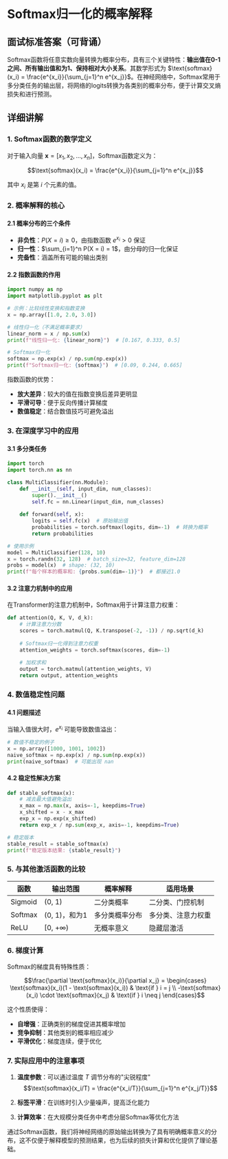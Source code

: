 # Softmax归一化的概率解释

## 面试标准答案（可背诵）

Softmax函数将任意实数向量转换为概率分布，具有三个关键特性：**输出值在0-1之间、所有输出值和为1、保持相对大小关系**。其数学形式为 $\text{softmax}(x_i) = \frac{e^{x_i}}{\sum_{j=1}^n e^{x_j}}$。在神经网络中，Softmax常用于多分类任务的输出层，将网络的logits转换为各类别的概率分布，便于计算交叉熵损失和进行预测。

## 详细讲解

### 1. Softmax函数的数学定义

对于输入向量 $\mathbf{x} = [x_1, x_2, ..., x_n]$，Softmax函数定义为：

$$\text{softmax}(x_i) = \frac{e^{x_i}}{\sum_{j=1}^n e^{x_j}}$$

其中 $x_i$ 是第 $i$ 个元素的值。

### 2. 概率解释的核心

#### 2.1 概率分布的三个条件
- **非负性**：$P(X = i) \geq 0$，由指数函数 $e^{x_i} > 0$ 保证
- **归一性**：$\sum_{i=1}^n P(X = i) = 1$，由分母的归一化保证
- **完备性**：涵盖所有可能的输出类别

#### 2.2 指数函数的作用
```python
import numpy as np
import matplotlib.pyplot as plt

# 示例：比较线性变换和指数变换
x = np.array([1.0, 2.0, 3.0])

# 线性归一化（不满足概率要求）
linear_norm = x / np.sum(x)
print(f"线性归一化: {linear_norm}")  # [0.167, 0.333, 0.5]

# Softmax归一化
softmax = np.exp(x) / np.sum(np.exp(x))
print(f"Softmax归一化: {softmax}")  # [0.09, 0.244, 0.665]
```

指数函数的优势：
- **放大差异**：较大的值在指数变换后差异更明显
- **平滑可导**：便于反向传播计算梯度
- **数值稳定**：结合数值技巧可避免溢出

### 3. 在深度学习中的应用

#### 3.1 多分类任务
```python
import torch
import torch.nn as nn

class MultiClassifier(nn.Module):
    def __init__(self, input_dim, num_classes):
        super().__init__()
        self.fc = nn.Linear(input_dim, num_classes)
        
    def forward(self, x):
        logits = self.fc(x)  # 原始输出值
        probabilities = torch.softmax(logits, dim=-1)  # 转换为概率
        return probabilities

# 使用示例
model = MultiClassifier(128, 10)
x = torch.randn(32, 128)  # batch_size=32, feature_dim=128
probs = model(x)  # shape: (32, 10)
print(f"每个样本的概率和: {probs.sum(dim=-1)}")  # 都接近1.0
```

#### 3.2 注意力机制中的应用
在Transformer的注意力机制中，Softmax用于计算注意力权重：

```python
def attention(Q, K, V, d_k):
    # 计算注意力分数
    scores = torch.matmul(Q, K.transpose(-2, -1)) / np.sqrt(d_k)
    
    # Softmax归一化得到注意力权重
    attention_weights = torch.softmax(scores, dim=-1)
    
    # 加权求和
    output = torch.matmul(attention_weights, V)
    return output, attention_weights
```

### 4. 数值稳定性问题

#### 4.1 问题描述
当输入值很大时，$e^{x_i}$ 可能导致数值溢出：

```python
# 数值不稳定的例子
x = np.array([1000, 1001, 1002])
naive_softmax = np.exp(x) / np.sum(np.exp(x))
print(naive_softmax)  # 可能出现 nan
```

#### 4.2 稳定性解决方案
```python
def stable_softmax(x):
    # 减去最大值避免溢出
    x_max = np.max(x, axis=-1, keepdims=True)
    x_shifted = x - x_max
    exp_x = np.exp(x_shifted)
    return exp_x / np.sum(exp_x, axis=-1, keepdims=True)

# 稳定版本
stable_result = stable_softmax(x)
print(f"稳定版本结果: {stable_result}")
```

### 5. 与其他激活函数的比较

| 函数    | 输出范围      | 概率解释       | 适用场景           |
| ------- | ------------- | -------------- | ------------------ |
| Sigmoid | (0, 1)        | 二分类概率     | 二分类、门控机制   |
| Softmax | (0, 1)，和为1 | 多分类概率分布 | 多分类、注意力权重 |
| ReLU    | [0, +∞)       | 无概率意义     | 隐藏层激活         |

### 6. 梯度计算

Softmax的梯度具有特殊性质：

$$\frac{\partial \text{softmax}(x_i)}{\partial x_j} = \begin{cases}
\text{softmax}(x_i)(1 - \text{softmax}(x_i)) & \text{if } i = j \\
-\text{softmax}(x_i) \cdot \text{softmax}(x_j) & \text{if } i \neq j
\end{cases}$$

这个性质使得：
- **自增强**：正确类别的梯度促进其概率增加
- **竞争抑制**：其他类别的概率相应减少
- **平滑优化**：梯度连续，便于优化

### 7. 实际应用中的注意事项

1. **温度参数**：可以通过温度 $T$ 调节分布的"尖锐程度"
   $$\text{softmax}(x_i/T) = \frac{e^{x_i/T}}{\sum_{j=1}^n e^{x_j/T}}$$

2. **标签平滑**：在训练时引入少量噪声，提高泛化能力

3. **计算效率**：在大规模分类任务中考虑分层Softmax等优化方法

通过Softmax函数，我们将神经网络的原始输出转换为了具有明确概率意义的分布，这不仅便于解释模型的预测结果，也为后续的损失计算和优化提供了理论基础。
